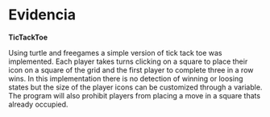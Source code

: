 # Evidencia

**TicTackToe**

Using turtle and freegames a simple version of tick tack toe was implemented. Each player takes turns clicking on a square to place their icon on a square of the grid and the first player to complete three in a row wins. In this implementation there is no detection of winning or loosing states but the size of the player icons can be customized through a variable. The program will also prohibit players from placing a move in a square thats already occupied.


